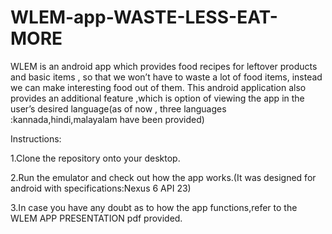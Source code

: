 # WLEM-app-WASTE-LESS-EAT-MORE

WLEM is an android app which provides food
recipes for leftover products and basic items , so
that we won’t have to waste a lot of food items,
instead we can make interesting food out of them.
This android application also provides an additional
feature ,which is option of viewing the app in the
user’s desired language(as of now , three languages
:kannada,hindi,malayalam have been provided)

Instructions:

1.Clone the repository onto your desktop.

2.Run the emulator and check out how the app works.(It was designed for android with specifications:Nexus 6 API 23)

3.In case you have any doubt as to how the app functions,refer to the WLEM APP PRESENTATION pdf provided.


